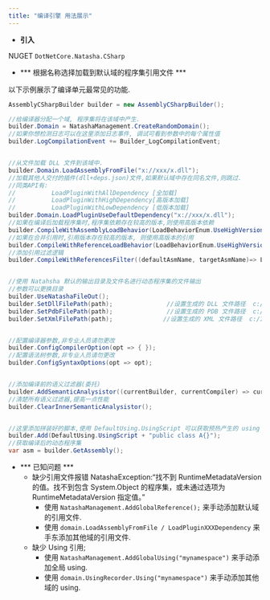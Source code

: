 ```yaml
---
title: "编译引擎 用法展示"
---
```



- **引入**

NUGET `DotNetCore.Natasha.CSharp`


- *** 根据名称选择加载到默认域的程序集引用文件 ***

以下示例展示了编译单元最常见的功能.

```cs
AssemblyCSharpBuilder builder = new AssemblyCSharpBuilder();

//给编译器分配一个域, 程序集将在该域中产生.
builder.Domain = NatashaManagement.CreateRandomDomain();
//如果你想检测日志可以在这里添加日志事件, 调试可看到参数中的每个属性值
builder.LogCompilationEvent += Builder_LogCompilationEvent;


//从文件加载 DLL 文件到该域中.
builder.Domain.LoadAssemblyFromFile("x://xxx/x.dll");
//加载其他人交付的插件(dll+deps.json)文件,如果默认域中存在同名文件,则跳过.
//同类API有:
//          LoadPluginWithAllDependency [全加载]
//          LoadPluginWithHighDependency[高版本加载]
//          LoadPluginWithLowDependency [低版本加载]
builder.Domain.LoadPluginUseDefaultDependency("x://xxx/x.dll");
//如果在编译后加载程序集时,程序集依赖存在较高的版本,则使用高版本依赖
builder.CompileWithAssemblyLoadBehavior(LoadBehaviorEnum.UseHighVersion) 
//如果在合并引用时,引用版本存在较高的版本, 则使用高版本的引用           
builder.CompileWithReferenceLoadBehavior(LoadBehaviorEnum.UseHighVersion)
//添加引用过滤逻辑          
builder.CompileWithReferencesFilter((defaultAsmName, targetAsmName)=> LoadVersionResultEnum.UseDefault) 


//使用 Natahsha 默认的输出目录及文件名进行动态程序集的文件输出
//参数可以更换目录
builder.UseNatashaFileOut();
builder.SetDllFilePath(path);               //设置生成的 DLL 文件路径  c:/1.dll
builder.SetPdbFilePath(path);               //设置生成的 PDB 文件路径  c:/1.pdb
builder.SetXmlFilePath(path);              //设置生成的 XML 文件路径  c:/1.xml


//配置编译器参数,非专业人员请勿更改
builder.ConfigCompilerOption(opt => { });
//配置语法树参数,非专业人员请勿更改
builder.ConfigSyntaxOptions(opt => opt);


//添加编译前的语义过滤器(委托)
builder.AddSemanticAnalysistor((currentBuilder, currentCompiler) => currentCompiler);
//清楚所有语义过滤器,提高一点性能
builder.ClearInnerSemanticAnalysistor();


//这里添加拼装好的脚本,使用 DefaultUsing.UsingScript 可以获取预热产生的 using 代码.
builder.Add(DefaultUsing.UsingScript + "public class A{}");
//获取编译后的动态程序集
var asm = builder.GetAssembly();
```

- *** 已知问题 ***
  - 缺少引用文件报错 NatashaException:“找不到 RuntimeMetadataVersion 的值。找不到包含 System.Object 的程序集，或未通过选项为 RuntimeMetadataVersion 指定值。”  
    - 使用 `NatashaManagement.AddGlobalReference();` 来手动添加默认域的引用文件. 
    - 使用 `domain.LoadAssemblyFromFile / LoadPluginXXXDependency` 来手东添加其他域的引用文件.
  - 缺少 Using 引用;
    - 使用 `NatashaManagement.AddGlobalUsing("mynamespace")` 来手动添加全局 using.
    - 使用 `domain.UsingRecorder.Using("mynamespace")` 来手动添加其他域的 using.
